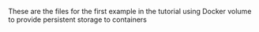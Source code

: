 These are the files for the first example in the tutorial using Docker volume to provide persistent storage to containers
